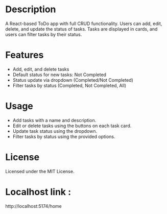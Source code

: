 # Description

A React-based ToDo app with full CRUD functionality. Users can add, edit, delete, and update the status of tasks. Tasks are displayed in cards, and users can filter tasks by their status.

# Features

- Add, edit, and delete tasks
- Default status for new tasks: Not Completed
- Status update via dropdown (Completed/Not Completed)
- Filter tasks by status (Completed, Not Completed, All)

# Usage

- Add tasks with a name and description.
- Edit or delete tasks using the buttons on each task card.
- Update task status using the dropdown.
- Filter tasks by status using the provided options.

# License

Licensed under the MIT License.

# Localhost link :

http://localhost:5174/home
